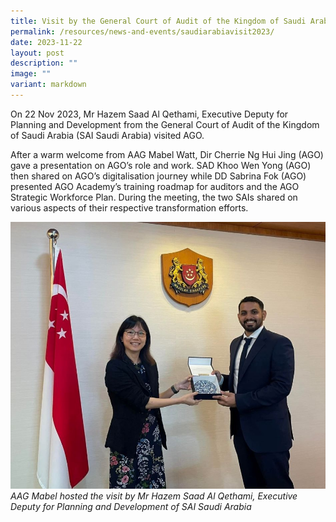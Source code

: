 ```yaml
---
title: Visit by the General Court of Audit of the Kingdom of Saudi Arabia
permalink: /resources/news-and-events/saudiarabiavisit2023/
date: 2023-11-22
layout: post
description: ""
image: ""
variant: markdown
---
```

On 22 Nov 2023, Mr Hazem Saad Al Qethami, Executive Deputy for Planning and Development from the General Court of Audit of the Kingdom of Saudi Arabia (SAI Saudi Arabia) visited AGO. 

After a warm welcome from AAG Mabel Watt, Dir Cherrie Ng Hui Jing (AGO) gave a presentation on AGO’s role and work. SAD Khoo Wen Yong (AGO) then shared on AGO’s digitalisation journey while DD Sabrina Fok (AGO) presented AGO Academy’s training roadmap for auditors and the AGO Strategic Workforce Plan. During the meeting, the two SAIs shared on various aspects of their respective transformation efforts. 

![](/images/News%20&%20Events%20Photos/2023/SAISaudiVisit_1.jpg)
*AAG Mabel hosted the visit by Mr Hazem Saad Al Qethami, Executive Deputy for Planning and Development of SAI Saudi Arabia*